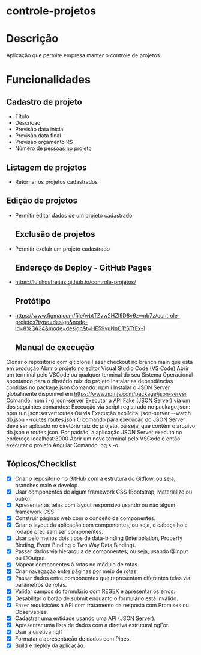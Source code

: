 # controle-projetos

# Descrição
Aplicação que permite empresa manter o controle de projetos

# Funcionalidades

## Cadastro de projeto
 - Título
 - Descricao
 - Previsão data inicial
 - Previsão data final
 - Previsão orçamento R$
 - Número de pessoas no projeto

## Listagem de projetos
- Retornar os projetos cadastrados

## Edição de projetos
- Permitir editar dados de um projeto cadastrado

  ## Exclusão de projetos
- Permitir excluir um projeto cadastrado

  ## Endereço de Deploy - GitHub Pages
- https://luishdsfreitas.github.io/controle-projetos/

  ## Protótipo
- https://www.figma.com/file/wbtTZvw2HZI9D8y6zwnb7z/controle-projetos?type=design&node-id=8%3A34&mode=design&t=HE59vuNnCTtSTfEx-1

  ## Manual de execução
Clonar o repositório com git clone
Fazer checkout no branch main que está em produção
Abrir o projeto no editor Visual Studio Code (VS Code)
Abrir um terminal pelo VSCode ou qualquer terminal do seu Sistema Operacional apontando para o diretório raiz do projeto
Instalar as dependências contidas no package.json
Comando: npm i
Instalar o JSON Server globalmente disponível em https://www.npmjs.com/package/json-server
Comando: npm i -g json-server
Executar a API Fake (JSON Server) via um dos seguintes comandos:
Execução via script registrado no package.json: npm run json:server:routes
Ou via Execução explícita: json-server --watch db.json --routes routes.json
O comando para execução do JSON Server deve ser aplicado no diretório raiz do projeto, ou seja, que contém o arquivo db.json e routes.json.
Por padrão, a aplicação JSON Server executa no endereço localhost:3000
Abrir um novo terminal pelo VSCode e então executar o projeto Angular
Comando: ng s -o

## Tópicos/Checklist
- [x] Criar o repositório no GitHub com a estrutura do Gitflow, ou seja, branches main e develop.
- [x] Usar componentes de algum framework CSS (Bootstrap, Materialize ou outro).
- [x] Apresentar as telas com layout responsivo usando ou não algum framework CSS.
- [x] Construir páginas web com o conceito de componentes. 
- [x] Criar o layout da aplicação com componentes, ou seja, o cabeçalho e rodapé precisam ser componentes.
- [x] Usar pelo menos dois tipos de data-binding (Interpolation, Property Binding, Event Binding e Two Way Data Binding).
- [x] Passar dados via hierarquia de componentes, ou seja, usando @Input ou @Output.
- [x] Mapear componentes à rotas no módulo de rotas.
- [x] Criar navegação entre páginas por meio de rotas.
- [x] Passar dados entre componentes que representam diferentes telas via parâmetros de rotas. 
- [x] Validar campos do formulário com REGEX e apresentar os erros.
- [x] Desabilitar o botão de submit enquanto o formulário está inválido.
- [x] Fazer requisições a API com tratamento da resposta com Promises ou Observables.
- [x] Cadastrar uma entidade usando uma API (JSON Server).
- [x] Apresentar uma lista de dados com a diretiva estrutural ngFor.
- [x] Usar a diretiva ngIf
- [x] Formatar a apresentação de dados com Pipes.
- [x] Build e deploy da aplicação.
